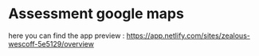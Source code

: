 # Assessment google maps

here you can find the app preview : https://app.netlify.com/sites/zealous-wescoff-5e5129/overview
